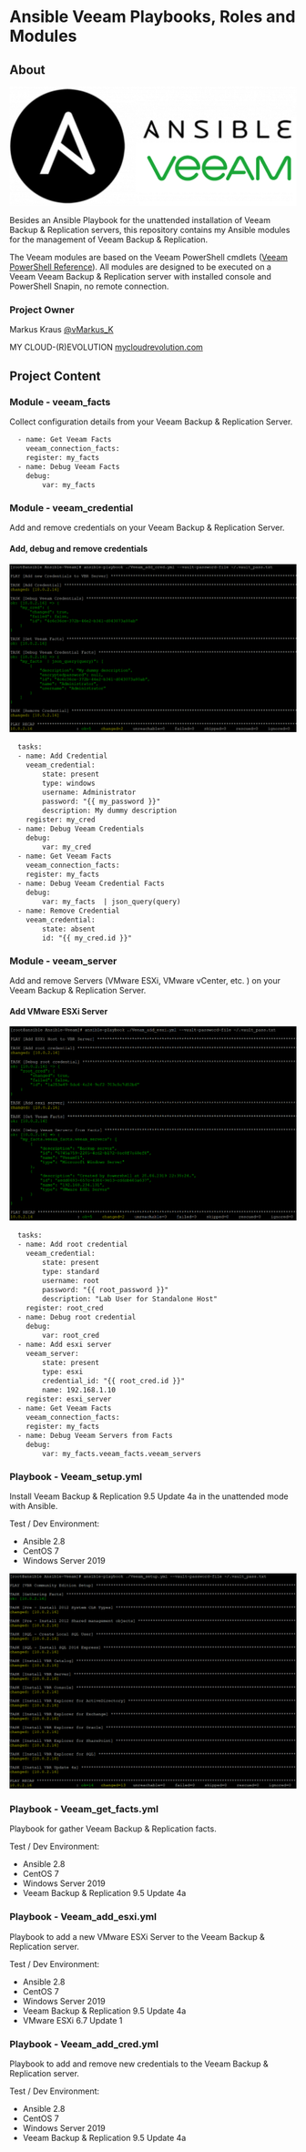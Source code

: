 # Ansible Veeam Playbooks, Roles and Modules

## About

![Ansible Veeam](/media/AnsibleVeeam.png)

Besides an Ansible Playbook for the unattended installation of Veeam Backup & Replication servers, this repository contains my Ansible modules for the management of Veeam Backup & Replication.

The Veeam modules are based on the Veeam PowerShell cmdlets ([Veeam PowerShell Reference](https://helpcenter.veeam.com/docs/backup/powershell/cmdlets.html?ver=95u4)). All modules are designed to be executed on a Veeam Veeam Backup & Replication server with installed console and PowerShell Snapin, no remote connection.

### Project Owner

Markus Kraus [@vMarkus_K](https://twitter.com/vMarkus_K)

MY CLOUD-(R)EVOLUTION [mycloudrevolution.com](http://mycloudrevolution.com/)

## Project Content

### Module - veeam_facts

Collect configuration details from your Veeam Backup & Replication Server.

```
  - name: Get Veeam Facts
    veeam_connection_facts:
    register: my_facts
  - name: Debug Veeam Facts
    debug:
        var: my_facts
```

### Module - veeam_credential

Add and remove credentials on your Veeam Backup & Replication Server.

#### Add, debug and remove credentials

 ![Veeam Add Credentials ](/media/VeeamAddCred.png)

```
  tasks:
  - name: Add Credential
    veeam_credential:
        state: present
        type: windows
        username: Administrator
        password: "{{ my_password }}"
        description: My dummy description
    register: my_cred
  - name: Debug Veeam Credentials
    debug:
        var: my_cred
  - name: Get Veeam Facts
    veeam_connection_facts:
    register: my_facts
  - name: Debug Veeam Credential Facts
    debug:
        var: my_facts  | json_query(query)
  - name: Remove Credential
    veeam_credential:
        state: absent
        id: "{{ my_cred.id }}"
```

### Module - veeam_server

Add and remove Servers (VMware ESXi, VMware vCenter, etc. ) on your Veeam Backup & Replication Server.

#### Add VMware ESXi Server 

 ![Veeam Add ESXi ](/media/VeeamAddEsxi.png)

```
  tasks:
  - name: Add root credential
    veeam_credential:
        state: present
        type: standard
        username: root
        password: "{{ root_password }}"
        description: "Lab User for Standalone Host"
    register: root_cred
  - name: Debug root credential
    debug:
        var: root_cred
  - name: Add esxi server
    veeam_server:
        state: present
        type: esxi
        credential_id: "{{ root_cred.id }}"
        name: 192.168.1.10
    register: esxi_server
  - name: Get Veeam Facts
    veeam_connection_facts:
    register: my_facts
  - name: Debug Veeam Servers from Facts
    debug:
        var: my_facts.veeam_facts.veeam_servers
```
### Playbook - Veeam_setup.yml

Install Veeam Backup & Replication 9.5 Update 4a in the unattended mode with Ansible. 

Test / Dev Environment:
 * Ansible 2.8
 * CentOS 7
 * Windows Server 2019

 ![Veeam Setup](/media/VeeamSetup.png)

### Playbook - Veeam_get_facts.yml

Playbook for gather Veeam Backup & Replication facts. 

Test / Dev Environment:
 * Ansible 2.8
 * CentOS 7
 * Windows Server 2019
 * Veeam Backup & Replication 9.5 Update 4a

### Playbook - Veeam_add_esxi.yml

Playbook to add a new VMware ESXi Server to the Veeam Backup & Replication server. 

Test / Dev Environment:
 * Ansible 2.8
 * CentOS 7
 * Windows Server 2019
 * Veeam Backup & Replication 9.5 Update 4a
 * VMware ESXi 6.7 Update 1

### Playbook - Veeam_add_cred.yml

Playbook to add and remove new credentials to the Veeam Backup & Replication server. 

Test / Dev Environment:
 * Ansible 2.8
 * CentOS 7
 * Windows Server 2019
 * Veeam Backup & Replication 9.5 Update 4a
